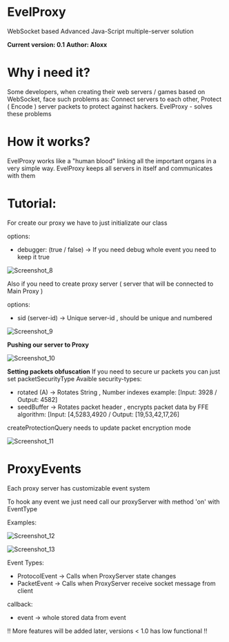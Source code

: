 # EvelProxy
WebSocket based Advanced Java-Script multiple-server solution

**Current version: 0.1**
**Author: Aloxx**

# Why i need it?
Some developers, when creating their web servers / games based on WebSocket, face such problems as: Connect servers to each other, Protect ( Encode ) server packets to protect against hackers. EvelProxy - solves these problems

# How it works? 
EvelProxy works like a "human blood" linking all the important organs in a very simple way. EvelProxy keeps all servers in itself and communicates with them

# Tutorial: 
For create our proxy we have to just initializate our class

options: 
  - debugger: (true / false) -> If you need debug whole event you need to keep it true

![Screenshot_8](https://user-images.githubusercontent.com/105514122/193608442-003f4cd3-38c0-4204-84a2-5b005256c4fd.png)

Also if you need to create proxy server ( server that will be connected to Main Proxy )

options:
  - sid (server-id) -> Unique server-id , should be unique and numbered

![Screenshot_9](https://user-images.githubusercontent.com/105514122/193608706-bf9bfd42-dc13-473e-85f2-112e73b161f8.png)

**Pushing our server to Proxy**

![Screenshot_10](https://user-images.githubusercontent.com/105514122/193609380-3300b42f-e12c-487a-87be-ef5340933e4d.png)

**Setting packets obfuscation**
If you need to secure ur packets you can just set packetSecurityType
  Avaible security-types:
   - rotated (A) -> Rotates String , Number indexes example: [Input: 3928 / Output: 4582]
   - seedBuffer -> Rotates packet header , encrypts packet data by FFE algorithm: [Input: [4,5283,4920 / Output: [19,53,42,17,26]

createProtectionQuery needs to update packet encryption mode

![Screenshot_11](https://user-images.githubusercontent.com/105514122/193610266-03cc9373-ee0b-413c-b417-8d240160809c.png)

# ProxyEvents
Each proxy server has customizable event system

To hook any event we just need call our proxyServer with method 'on' with EventType

Examples:

![Screenshot_12](https://user-images.githubusercontent.com/105514122/193611937-063d9278-557a-4145-84db-bc4af0ce8abd.png)
 
![Screenshot_13](https://user-images.githubusercontent.com/105514122/193611963-44117da3-fb87-4755-a586-d4434c11da93.png)

Event Types: 
  - ProtocolEvent -> Calls when ProxyServer state changes
  - PacketEvent -> Calls when ProxyServer receive socket message from client

callback:
  - event -> whole stored data from event


!! More features will be added later, versions < 1.0 has low functional !!
